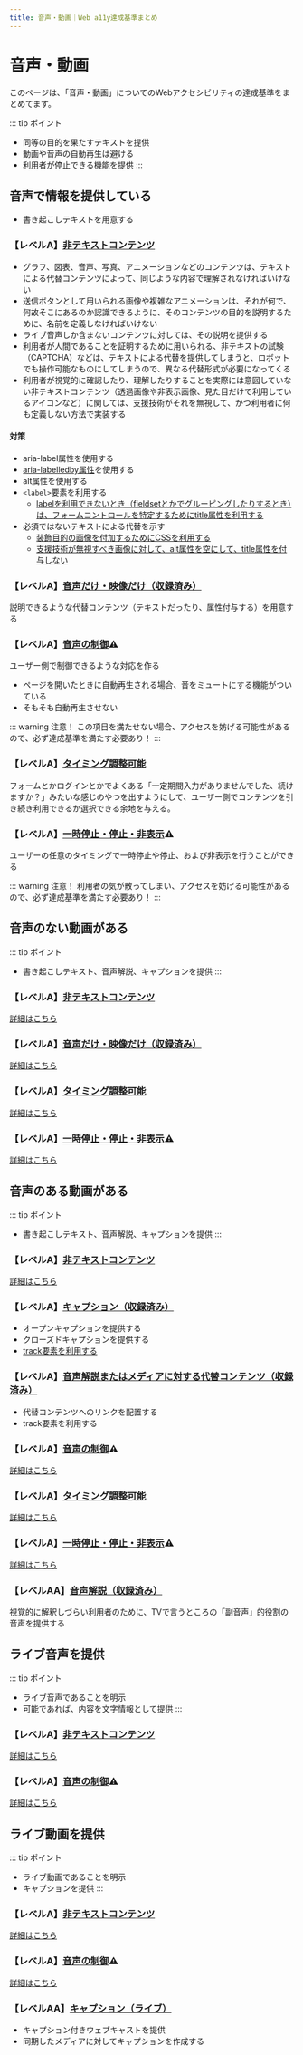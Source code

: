 ```yaml
---
title: 音声・動画｜Web a11y達成基準まとめ
---
```


# 音声・動画

このページは、「音声・動画」についてのWebアクセシビリティの達成基準をまとめてます。

::: tip ポイント
* 同等の目的を果たすテキストを提供
* 動画や音声の自動再生は避ける
* 利用者が停止できる機能を提供
:::

## 音声で情報を提供している

* 書き起こしテキストを用意する

### 【レベルA】[非テキストコンテンツ](https://waic.jp/docs/UNDERSTANDING-WCAG20/text-equiv-all.html)

* グラフ、図表、音声、写真、アニメーションなどのコンテンツは、テキストによる代替コンテンツによって、同じような内容で理解されなければいけない
* 送信ボタンとして用いられる画像や複雑なアニメーションは、それが何で、何故そこにあるのか認識できるように、そのコンテンツの目的を説明するために、名前を定義しなければいけない
* ライブ音声しか含まないコンテンツに対しては、その説明を提供する
* 利用者が人間であることを証明するために用いられる、非テキストの試験（CAPTCHA）などは、テキストによる代替を提供してしまうと、ロボットでも操作可能なものにしてしまうので、異なる代替形式が必要になってくる
* 利用者が視覚的に確認したり、理解したりすることを実際には意図していない非テキストコンテンツ（透過画像や非表示画像、見た目だけで利用しているアイコンなど）に関しては、支援技術がそれを無視して、かつ利用者に何も定義しない方法で実装する

#### 対策

* aria-label属性を使用する
* [aria-labelledby属性](https://developer.mozilla.org/ja/docs/Web/Accessibility/ARIA/ARIA_Techniques/Using_the_aria-labelledby_attribute)を使用する
* alt属性を使用する
* `<label>`要素を利用する
    * [labelを利用できないとき（fieldsetとかでグルーピングしたりするとき）は、フォームコントロールを特定するためにtitle属性を利用する](https://waic.jp/docs/WCAG-TECHS/H65)
* 必須ではないテキストによる代替を示す
    * [装飾目的の画像を付加するためにCSSを利用する](https://waic.jp/docs/WCAG-TECHS/C9)
    * [支援技術が無視すべき画像に対して、alt属性を空にして、title属性を付与しない](https://waic.jp/docs/WCAG-TECHS/H67)

### 【レベルA】[音声だけ・映像だけ（収録済み）](https://waic.jp/docs/UNDERSTANDING-WCAG20/media-equiv-av-only-alt.html)
説明できるような代替コンテンツ（テキストだったり、属性付与する）を用意する

### 【レベルA】[音声の制御](https://waic.jp/docs/UNDERSTANDING-WCAG20/visual-audio-contrast-dis-audio.html):warning:
ユーザー側で制御できるような対応を作る

* ページを開いたときに自動再生される場合、音をミュートにする機能がついている
* そもそも自動再生させない

::: warning 注意！
この項目を満たせない場合、アクセスを妨げる可能性があるので、必ず達成基準を満たす必要あり！
:::

### 【レベルA】[タイミング調整可能](https://waic.jp/docs/UNDERSTANDING-WCAG20/time-limits-required-behaviors.html)
フォームとかログインとかでよくある「一定期間入力がありませんでした、続けますか？」みたいな感じのやつを出すようにして、ユーザー側でコンテンツを引き続き利用できるか選択できる余地を与える。

### 【レベルA】[一時停止・停止・非表示](https://waic.jp/docs/UNDERSTANDING-WCAG20/time-limits-pause.html):warning:
ユーザーの任意のタイミングで一時停止や停止、および非表示を行うことができる

::: warning 注意！
利用者の気が散ってしまい、アクセスを妨げる可能性があるので、必ず達成基準を満たす必要あり！
:::


## 音声のない動画がある
::: tip ポイント
* 書き起こしテキスト、音声解説、キャプションを提供
:::

### 【レベルA】[非テキストコンテンツ](https://waic.jp/docs/UNDERSTANDING-WCAG20/text-equiv-all.html)
[詳細はこちら](/cheatsheet/media.html#%E3%80%90%E3%83%AC%E3%83%99%E3%83%ABa%E3%80%91%E9%9D%9E%E3%82%B3%E3%83%B3%E3%83%86%E3%83%B3%E3%83%84%E3%83%86%E3%82%AD%E3%82%B9%E3%83%88)

### 【レベルA】[音声だけ・映像だけ（収録済み）](https://waic.jp/docs/UNDERSTANDING-WCAG20/media-equiv-av-only-alt.html)
[詳細はこちら](/cheatsheet/media.html#%E3%80%90%E3%83%AC%E3%83%99%E3%83%ABa%E3%80%91%E9%9F%B3%E5%A3%B0%E3%81%A0%E3%81%91%E6%98%A0%E5%83%8F%E3%81%A0%E3%81%91%EF%BC%88%E5%8F%8E%E9%8C%B2%E6%B8%88%E3%81%BF%EF%BC%89)

### 【レベルA】[タイミング調整可能](https://waic.jp/docs/UNDERSTANDING-WCAG20/time-limits-required-behaviors.html)
[詳細はこちら](/cheatsheet/media.html#%E3%80%90%E3%83%AC%E3%83%99%E3%83%ABa%E3%80%91%E3%82%BF%E3%82%A4%E3%83%9F%E3%83%B3%E3%82%B0%E8%AA%BF%E6%95%B4%E5%8F%AF%E8%83%BD%EF%BC%88%E3%82%B3%E3%83%B3%E3%83%86%E3%83%B3%E3%83%84%E3%81%AB%E5%88%B6%E9%99%90%E6%99%82%E9%96%93%E3%82%92%E8%A8%AD%E5%AE%9A%E3%81%99%E3%82%8B%E5%A0%B4%E5%90%88%EF%BC%89)

### 【レベルA】[一時停止・停止・非表示](https://waic.jp/docs/UNDERSTANDING-WCAG20/time-limits-pause.html):warning:
[詳細はこちら](/cheatsheet/media.html#%E3%80%90%E3%83%AC%E3%83%99%E3%83%ABa%E3%80%91%E4%B8%80%E6%99%82%E5%81%9C%E6%AD%A2%E3%83%BB%E5%81%9C%E6%AD%A2%E3%83%BB%E9%9D%9E%E8%A1%A8%E7%A4%BA)


## 音声のある動画がある
::: tip ポイント
* 書き起こしテキスト、音声解説、キャプションを提供
:::

### 【レベルA】[非テキストコンテンツ](https://waic.jp/docs/UNDERSTANDING-WCAG20/text-equiv-all.html)
[詳細はこちら](/cheatsheet/media.html#%E3%80%90%E3%83%AC%E3%83%99%E3%83%ABa%E3%80%91%E9%9D%9E%E3%82%B3%E3%83%B3%E3%83%86%E3%83%B3%E3%83%84%E3%83%86%E3%82%AD%E3%82%B9%E3%83%88)

### 【レベルA】[キャプション（収録済み）](https://waic.jp/docs/UNDERSTANDING-WCAG20/media-equiv-captions.html)

* オープンキャプションを提供する
* クローズドキャプションを提供する
* [track要素を利用する](https://developer.mozilla.org/ja/docs/Web/HTML/Element/track)

### 【レベルA】[音声解説またはメディアに対する代替コンテンツ（収録済み）](https://waic.jp/docs/UNDERSTANDING-WCAG20/media-equiv-audio-desc.html#alt-time-based-mediadef)

* 代替コンテンツへのリンクを配置する
* track要素を利用する

### 【レベルA】[音声の制御](https://waic.jp/docs/UNDERSTANDING-WCAG20/visual-audio-contrast-dis-audio.html):warning:
[詳細はこちら](/cheatsheet/media.html#%E3%80%90%E3%83%AC%E3%83%99%E3%83%ABa%E3%80%91%E9%9F%B3%E5%A3%B0%E3%81%AE%E5%88%B6%E5%BE%A1)

### 【レベルA】[タイミング調整可能](https://waic.jp/docs/UNDERSTANDING-WCAG20/time-limits-required-behaviors.html)
[詳細はこちら](/cheatsheet/media.html#%E3%80%90%E3%83%AC%E3%83%99%E3%83%ABa%E3%80%91%E3%82%BF%E3%82%A4%E3%83%9F%E3%83%B3%E3%82%B0%E8%AA%BF%E6%95%B4%E5%8F%AF%E8%83%BD%EF%BC%88%E3%82%B3%E3%83%B3%E3%83%86%E3%83%B3%E3%83%84%E3%81%AB%E5%88%B6%E9%99%90%E6%99%82%E9%96%93%E3%82%92%E8%A8%AD%E5%AE%9A%E3%81%99%E3%82%8B%E5%A0%B4%E5%90%88%EF%BC%89)

### 【レベルA】[一時停止・停止・非表示](https://waic.jp/docs/UNDERSTANDING-WCAG20/time-limits-pause.html):warning:
[詳細はこちら](/cheatsheet/media.html#%E3%80%90%E3%83%AC%E3%83%99%E3%83%ABa%E3%80%91%E4%B8%80%E6%99%82%E5%81%9C%E6%AD%A2%E3%83%BB%E5%81%9C%E6%AD%A2%E3%83%BB%E9%9D%9E%E8%A1%A8%E7%A4%BA)

### 【レベルAA】[音声解説（収録済み）](https://waic.jp/docs/UNDERSTANDING-WCAG20/media-equiv-audio-desc-only.html)
視覚的に解釈しづらい利用者のために、TVで言うところの「副音声」的役割の音声を提供する

## ライブ音声を提供
::: tip ポイント
* ライブ音声であることを明示
* 可能であれば、内容を文字情報として提供
:::

### 【レベルA】[非テキストコンテンツ](https://waic.jp/docs/UNDERSTANDING-WCAG20/text-equiv-all.html)
[詳細はこちら](/cheatsheet/media.html#%E3%80%90%E3%83%AC%E3%83%99%E3%83%ABa%E3%80%91%E9%9D%9E%E3%82%B3%E3%83%B3%E3%83%86%E3%83%B3%E3%83%84%E3%83%86%E3%82%AD%E3%82%B9%E3%83%88)

### 【レベルA】[音声の制御](https://waic.jp/docs/UNDERSTANDING-WCAG20/visual-audio-contrast-dis-audio.html):warning:
[詳細はこちら](/cheatsheet/media.html#%E3%80%90%E3%83%AC%E3%83%99%E3%83%ABa%E3%80%91%E9%9F%B3%E5%A3%B0%E3%81%AE%E5%88%B6%E5%BE%A1)

## ライブ動画を提供
::: tip ポイント
* ライブ動画であることを明示
* キャプションを提供
:::

### 【レベルA】[非テキストコンテンツ](https://waic.jp/docs/UNDERSTANDING-WCAG20/text-equiv-all.html)
[詳細はこちら](/cheatsheet/media.html#%E3%80%90%E3%83%AC%E3%83%99%E3%83%ABa%E3%80%91%E9%9D%9E%E3%82%B3%E3%83%B3%E3%83%86%E3%83%B3%E3%83%84%E3%83%86%E3%82%AD%E3%82%B9%E3%83%88)

### 【レベルA】[音声の制御](https://waic.jp/docs/UNDERSTANDING-WCAG20/visual-audio-contrast-dis-audio.html):warning:
[詳細はこちら](/cheatsheet/media.html#%E3%80%90%E3%83%AC%E3%83%99%E3%83%ABa%E3%80%91%E9%9F%B3%E5%A3%B0%E3%81%AE%E5%88%B6%E5%BE%A1)

### 【レベルAA】[キャプション（ライブ）](https://waic.jp/docs/UNDERSTANDING-WCAG20/media-equiv-real-time-captions.html)
* キャプション付きウェブキャストを提供
* 同期したメディアに対してキャプションを作成する
